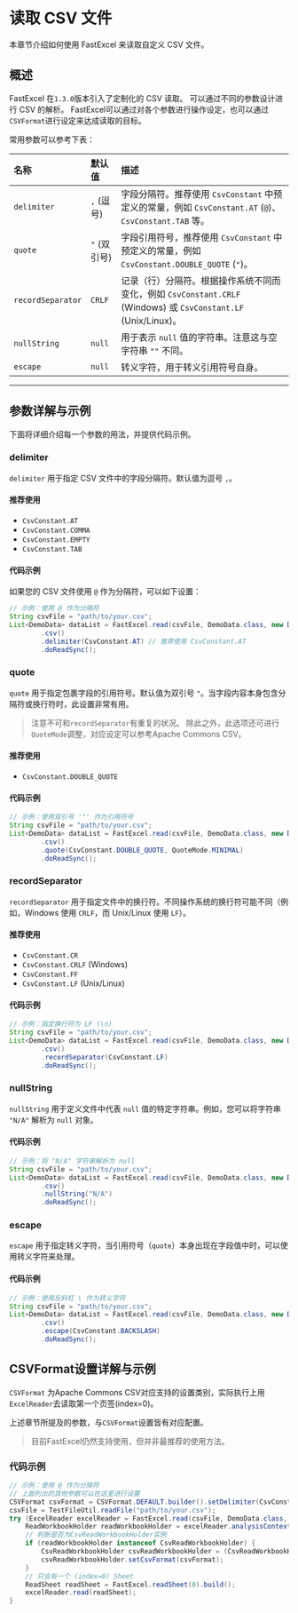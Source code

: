 # 读取 CSV 文件

本章节介绍如何使用 FastExcel 来读取自定义 CSV 文件。

## 概述

FastExcel 在`1.3.0`版本引入了定制化的 CSV 读取。
可以通过不同的参数设计进行 CSV 的解析。
FastExcel可以通过对各个参数进行操作设定，也可以通过`CSVFormat`进行设定来达成读取的目标。

常用参数可以参考下表：

| 名称 | 默认值 | 描述 |
| :--- | :--- | :--- |
| `delimiter` | `,` (逗号) | 字段分隔符。推荐使用 `CsvConstant` 中预定义的常量，例如 `CsvConstant.AT` (`@`)、`CsvConstant.TAB` 等。 |
| `quote` | `"` (双引号) | 字段引用符号，推荐使用 `CsvConstant` 中预定义的常量，例如 `CsvConstant.DOUBLE_QUOTE` (`"`)。 |
| `recordSeparator` | `CRLF` | 记录（行）分隔符。根据操作系统不同而变化，例如 `CsvConstant.CRLF` (Windows) 或 `CsvConstant.LF` (Unix/Linux)。 |
| `nullString` | `null` | 用于表示 `null` 值的字符串。注意这与空字符串 `""` 不同。 |
| `escape` | `null` | 转义字符，用于转义引用符号自身。 |

---

## 参数详解与示例

下面将详细介绍每一个参数的用法，并提供代码示例。

### delimiter

`delimiter` 用于指定 CSV 文件中的字段分隔符。默认值为逗号 `,`。

#### 推荐使用
- `CsvConstant.AT`
- `CsvConstant.COMMA`
- `CsvConstant.EMPTY`
- `CsvConstant.TAB`

#### 代码示例
如果您的 CSV 文件使用 `@` 作为分隔符，可以如下设置：
```java
// 示例：使用 @ 作为分隔符
String csvFile = "path/to/your.csv";
List<DemoData> dataList = FastExcel.read(csvFile, DemoData.class, new DemoDataListener())
        .csv()
        .delimiter(CsvConstant.AT) // 推荐使用 CsvConstant.AT
        .doReadSync();
```

### quote

`quote` 用于指定包裹字段的引用符号。默认值为双引号 `"`。当字段内容本身包含分隔符或换行符时，此设置非常有用。
> 注意不可和`recordSeparator`有重复的状况。
除此之外，此选项还可进行`QuoteMode`调整，对应设定可以参考Apache Commons CSV。

#### 推荐使用
- `CsvConstant.DOUBLE_QUOTE`

#### 代码示例
```java
// 示例：使用双引号 '"' 作为引用符号
String csvFile = "path/to/your.csv";
List<DemoData> dataList = FastExcel.read(csvFile, DemoData.class, new DemoDataListener())
        .csv()
        .quote(CsvConstant.DOUBLE_QUOTE, QuoteMode.MINIMAL)
        .doReadSync();
```

### recordSeparator

`recordSeparator` 用于指定文件中的换行符。不同操作系统的换行符可能不同（例如，Windows 使用 `CRLF`，而 Unix/Linux 使用 `LF`）。

#### 推荐使用
- `CsvConstant.CR`
- `CsvConstant.CRLF` (Windows)
- `CsvConstant.FF`
- `CsvConstant.LF` (Unix/Linux)


#### 代码示例
```java
// 示例：指定换行符为 LF (\n)
String csvFile = "path/to/your.csv";
List<DemoData> dataList = FastExcel.read(csvFile, DemoData.class, new DemoDataListener())
        .csv()
        .recordSeparator(CsvConstant.LF)
        .doReadSync();
```

### nullString

`nullString` 用于定义文件中代表 `null` 值的特定字符串。例如，您可以将字符串 `"N/A"` 解析为 `null` 对象。

#### 代码示例
```java
// 示例：将 "N/A" 字符串解析为 null
String csvFile = "path/to/your.csv";
List<DemoData> dataList = FastExcel.read(csvFile, DemoData.class, new DemoDataListener())
        .csv()
        .nullString("N/A")
        .doReadSync();
```

### escape

`escape` 用于指定转义字符，当引用符号（`quote`）本身出现在字段值中时，可以使用转义字符来处理。

#### 代码示例
```java
// 示例：使用反斜杠 \ 作为转义字符
String csvFile = "path/to/your.csv";
List<DemoData> dataList = FastExcel.read(csvFile, DemoData.class, new DemoDataListener())
        .csv()
        .escape(CsvConstant.BACKSLASH)
        .doReadSync();
```

## CSVFormat设置详解与示例

`CSVFormat` 为Apache Commons CSV对应支持的设置类别，实际执行上用`ExcelReader`去读取第一个页签(index=0)。

上述章节所提及的参数，与`CSVFormat`设置皆有对应配置。
> 目前FastExcel仍然支持使用，但并非最推荐的使用方法。

### 代码示例

```java
// 示例：使用 @ 作为分隔符
// 上面列出的其他参数可以在这里进行设置
CSVFormat csvFormat = CSVFormat.DEFAULT.builder().setDelimiter(CsvConstant.AT).build();
csvFile = TestFileUtil.readFile("path/to/your.csv");
try (ExcelReader excelReader = FastExcel.read(csvFile, DemoData.class, new DemoDataListener()).build()) {
    ReadWorkbookHolder readWorkbookHolder = excelReader.analysisContext().readWorkbookHolder();
    // 判断是否为CsvReadWorkbookHolder实例
    if (readWorkbookHolder instanceof CsvReadWorkbookHolder) {
        CsvReadWorkbookHolder csvReadWorkbookHolder = (CsvReadWorkbookHolder) readWorkbookHolder;
        csvReadWorkbookHolder.setCsvFormat(csvFormat);
    }
    // 只会有一个 (index=0) Sheet
    ReadSheet readSheet = FastExcel.readSheet(0).build();
    excelReader.read(readSheet);
}
```